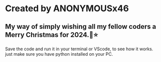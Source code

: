 # Created by ANONYMOUSx46


## My way of simply wishing all my fellow coders a Merry Christmas for 2024.🎄⭐

Save the code and run it in your terminal or VScode, to see how it works.
just make sure you have python installed on your PC.
